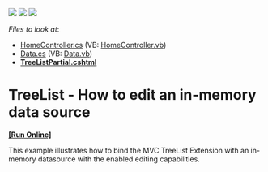 <!-- default badges list -->
![](https://img.shields.io/endpoint?url=https://codecentral.devexpress.com/api/v1/VersionRange/128554039/17.2.10%2B)
[![](https://img.shields.io/badge/Open_in_DevExpress_Support_Center-FF7200?style=flat-square&logo=DevExpress&logoColor=white)](https://supportcenter.devexpress.com/ticket/details/E4596)
[![](https://img.shields.io/badge/📖_How_to_use_DevExpress_Examples-e9f6fc?style=flat-square)](https://docs.devexpress.com/GeneralInformation/403183)
<!-- default badges end -->
<!-- default file list -->
*Files to look at*:

* [HomeController.cs](./CS/TreeListEditing/Controllers/HomeController.cs) (VB: [HomeController.vb](./VB/TreeListEditing/Controllers/HomeController.vb))
* [Data.cs](./CS/TreeListEditing/Models/Data.cs) (VB: [Data.vb](./VB/TreeListEditing/Models/Data.vb))
* **[TreeListPartial.cshtml](./CS/TreeListEditing/Views/Home/TreeListPartial.cshtml)**
<!-- default file list end -->
# TreeList - How to edit an in-memory data source
<!-- run online -->
**[[Run Online]](https://codecentral.devexpress.com/e4596/)**
<!-- run online end -->


<p>This example illustrates how to bind the MVC TreeList Extension with an in-memory datasource with the enabled editing capabilities.</p>

<br/>


